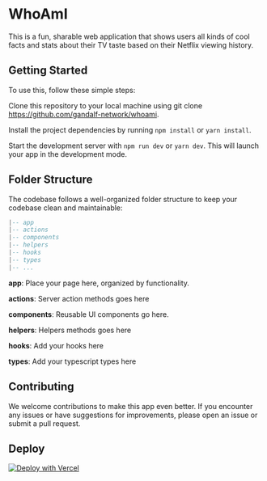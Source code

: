 
# WhoAmI

This is a fun, sharable web application that shows users all kinds of cool facts and stats about their TV taste based on their Netflix viewing history.

## Getting Started

To use this, follow these simple steps:

Clone this repository to your local machine using git clone <https://github.com/gandalf-network/whoami>.

Install the project dependencies by running `npm install` or `yarn install`.

Start the development server with `npm run dev` or `yarn dev`. This will launch your app in the development mode.

## Folder Structure

The codebase follows a well-organized folder structure to keep your codebase clean and maintainable:

``` lua
|-- app
|-- actions
|-- components
|-- helpers
|-- hooks
|-- types
|-- ...
```

**app**: Place your page here, organized by functionality.

**actions**: Server action methods goes here

**components**: Reusable UI components go here.

**helpers**: Helpers methods goes here

**hooks**: Add your hooks here

**types**: Add your typescript types here

## Contributing

We welcome contributions to make this app even better. If you encounter any issues or have suggestions for improvements, please open an issue or submit a pull request.

## Deploy

[![Deploy with Vercel](https://vercel.com/button)](https://vercel.com/new/clone?repository-url=https%3A%2F%2Fgithub.com%2Fgandalf-network%2Fwhoami&env=NEXT_PUBLIC_GANDALF_PUBLIC_KEY,GANDALF_PRIVATE_KEY&envDescription=Environment%20variables%20for%20the%20Gandalf%20API&envLink=https%3A%2F%2Fgandalf-api.com%2Fdashboard&project-name=whoami&repository-name=whoami)

